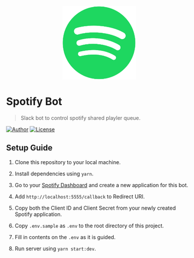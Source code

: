 <p align="center">
   <img src="public/icon.png" width="200px"/>
</p>

# Spotify Bot

> Slack bot to control spotify shared playler queue.

[![Author](https://img.shields.io/badge/author-RunFridge-green?style=flat)](https://github.com/hwhang0917)
[![License](https://img.shields.io/github/license/RunFridge/film-book)](https://github.com/hwhang0917/spotify-bot/blob/master/LICENSE)

## Setup Guide

1. Clone this repository to your local machine.

2. Install dependencies using `yarn`.

3. Go to your [Spotify Dashboard](https://developer.spotify.com/dashboard/applications) and create a new application for this bot.

4. Add `http://localhost:5555/callback` to Redirect URI.

5. Copy both the Client ID and Client Secret from your newly created Spotify application.

6. Copy `.env.sample` as `.env` to the root directory of this project.

7. Fill in contents on the `.env` as it is guided.

8. Run server using `yarn start:dev`.
